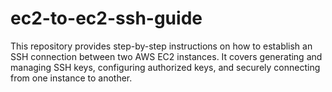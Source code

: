 # ec2-to-ec2-ssh-guide
This repository provides step-by-step instructions on how to establish an SSH connection between two AWS EC2 instances. It covers generating and managing SSH keys, configuring authorized keys, and securely connecting from one instance to another.
